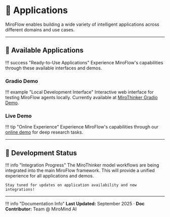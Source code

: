 # 📱 Applications

MiroFlow enables building a wide variety of intelligent applications across different domains and use cases.

---

## 🎯 Available Applications

!!! success "Ready-to-Use Applications"
    Experience MiroFlow's capabilities through these available interfaces and demos.

### Gradio Demo

!!! example "Local Development Interface"
    Interactive web interface for testing MiroFlow agents locally. Currently available at [MiroThinker Gradio Demo](https://github.com/MiroMindAI/MiroThinker/tree/main/apps/gradio-demo).

### Live Demo

!!! tip "Online Experience"
    Experience MiroFlow's capabilities through our [online demo](https://dr.miromind.ai/) for deep research tasks.

---

## 🔄 Development Status

!!! info "Integration Progress"
    The MiroThinker model workflows are being integrated into the main MiroFlow framework. This will provide a unified experience for all applications and demos.

    Stay tuned for updates on application availability and new integrations!

---

!!! info "Documentation Info"
    **Last Updated:** September 2025 · **Doc Contributor:** Team @ MiroMind AI